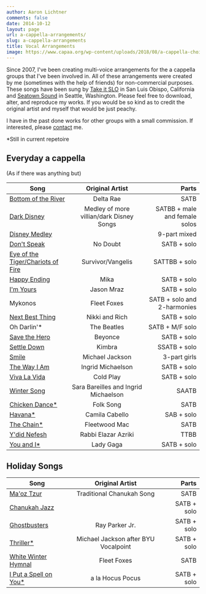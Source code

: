 ```yaml
---
author: Aaron Lichtner
comments: false
date: 2014-10-12 
layout: page
url: a-cappella-arrangements/
slug: a-cappella-arrangements
title: Vocal Arrangements
image: https://www.capaa.org/wp-content/uploads/2018/08/a-cappella-choir-.jpg
---
```



Since 2007, I've been creating multi-voice arrangements for the a cappella groups that I've been involved in. All of these arrangements were created by me (sometimes with the help of friends) for non-commercial purposes. These songs have been sung by [Take it SLO](http://www.takeitslo.com/) in San Luis Obispo, California and [Seatown Sound](https://www.facebook.com/SeatownSound) in Seattle, Washington. Please feel free to download, alter, and reproduce my works. If you would be so kind as to credit the original artist and myself that would be just peachy.

I have in the past done works for other groups with a small commission. If interested, please [contact](http://aaronlichtner.com/contact/) me.

*Still in current repetoire



## Everyday a cappella


(As if there was anything but)


| Song       | Original Artist    | Parts  |
| ------------- |:-------------:| -----:|
| [Bottom of the River](/public/files/bottom-of-the-river.pdf) | Delta Rae | SATB |
| [Dark Disney](/public/files/Dark-Disney.pdf) | Medley of more villian/dark Disney Songs | SATBB + male and female solos |
| [Disney Medley](/public/files/Disney-medley6-Full-Score.pdf) | | 9-part mixed |
| [Don't Speak](/public/files/DontSpeakFinal.pdf) | No Doubt | SATB + solo |
| [Eye of the Tiger/Chariots of Fire](/public/files/eye-of-the-tiger-Full-Score.pdf) | Survivor/Vangelis |  SATTBB + solo | 
| [Happy Ending](/public/files/Happy-Ending-wo-chords-Full-Score.pdf) | Mika | SATB + solo | 
| [I'm Yours](/public/files/ImYoursFinal.pdf) | Jason Mraz | SATB + solo | 
| Mykonos  | Fleet Foxes | SATB + solo and 2-harmonies | 
| [Next Best Thing](/public/files/Next-Best-Thing-Full-Score.pdf) |  Nikki and Rich | SATB + solo | 
| Oh Darlin'* | The Beatles | SATB + M/F solo | 
| [Save the Hero](/public/files/Save-the-Hero.pdf) | Beyonce | SATB + solo | 
| [Settle Down](/public/files/settle-down.pdf) | Kimbra | SSATB + solo | 
| [Smile](/public/files/Smile_Final.pdf) |  Michael Jackson | 3-part girls | 
| [The Way I Am](/public/files/The-Way-I-Am-done-Full-Score.pdf) |  Ingrid Michaelson |  SATB + solo | 
| [Viva La Vida](/public/files/Viva-La-Vida-Full-Score.pdf) | Cold Play | SATB + solo | 
| [Winter Song](/public/files/winter-song.pdf) | Sara Bareilles and Ingrid Michaelson | SAATB | 
| [Chicken Dance*](public/files/the-chicken-dance.pdf) | Folk Song | SATB |
| [Havana*](/public/files/havana.pdf) | Camila Cabello | SAB + solo | 
| [The Chain*](/public/files/the-chain.pdf) | Fleetwood Mac | SATB | 
| [Y'did Nefesh](/public/files/yedid-nefesh.pdf) | Rabbi Elazar Azriki | TTBB |
| [You and I*](/public/files/you_and_i.pdf) | Lady Gaga | SATB + solo |



## Holiday Songs


| Song       | Original Artist    | Parts  |
| ------------- |:-------------:| -----:|
| [Ma'oz Tzur](/public/files/MaozTzur.pdf) | Traditional Chanukah Song | SATB | 
| [Chanukah Jazz](/public/files/Chanukah-Jazz.pdf) | | SATB + solo | 
| [Ghostbusters](/public/files/Ghostbusters-Seatown.pdf) | Ray Parker Jr. | SATB + solo |
| [Thriller*](/public/files/Thriller_Seatown_Final-Full-Score.pdf) | Michael Jackson after BYU Vocalpoint | SATB + solo | 
| [White Winter Hymnal](/public/files/White-Winter-Hymnal_bridge.pdf) | Fleet Foxes | SATB | 
| [I Put a Spell on You*](/public/files/HocusPocus-Full-Score.pdf) | a la Hocus Pocus | SATB + solo |
